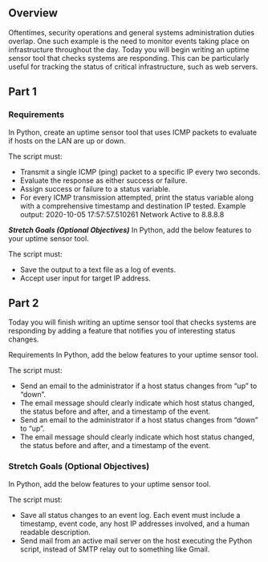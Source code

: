 ## Overview 
Oftentimes, security operations and general systems administration duties overlap. One such example is the need to monitor events taking place on infrastructure throughout the day. Today you will begin writing an uptime sensor tool that checks systems are responding. This can be particularly useful for tracking the status of critical infrastructure, such as web servers.

## Part 1
### Requirements
In Python, create an uptime sensor tool that uses ICMP packets to evaluate if hosts on the LAN are up or down.

The script must: 

* Transmit a single ICMP (ping) packet to a specific IP every two seconds.
* Evaluate the response as either success or failure.
* Assign success or failure to a status variable.
* For every ICMP transmission attempted, print the status variable along with a comprehensive timestamp and destination IP tested.
    Example output: 2020-10-05 17:57:57.510261 Network Active to 8.8.8.8 

***Stretch Goals (Optional Objectives)***
In Python, add the below features to your uptime sensor tool.

The script must: 

* Save the output to a text file as a log of events.
* Accept user input for target IP address.


## Part 2
Today you will finish writing an uptime sensor tool that checks systems are responding by adding a feature that notifies you of interesting status changes.

Requirements
In Python, add the below features to your uptime sensor tool.

The script must:

* Send an email to the administrator if a host status changes from “up” to “down”.
* The email message should clearly indicate which host status changed, the status before and after, and a timestamp of the event.
* Send an email to the administrator if a host status changes from “down” to “up”.
* The email message should clearly indicate which host status changed, the status before and after, and a timestamp of the event.

### Stretch Goals (Optional Objectives)
In Python, add the below features to your uptime sensor tool.

The script must:

* Save all status changes to an event log. Each event must include a timestamp, event code, any host IP addresses involved, and a human readable description.
* Send mail from an active mail server on the host executing the Python script, instead of SMTP relay out to something like Gmail.
